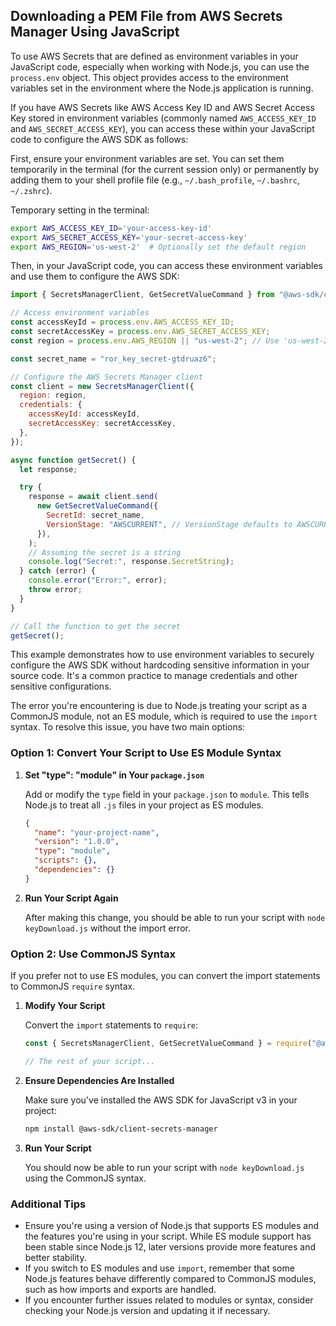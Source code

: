 ## Downloading a PEM File from AWS Secrets Manager Using JavaScript

To use AWS Secrets that are defined as environment variables in your JavaScript code, especially when working with Node.js, you can use the `process.env` object. This object provides access to the environment variables set in the environment where the Node.js application is running.

If you have AWS Secrets like AWS Access Key ID and AWS Secret Access Key stored in environment variables (commonly named `AWS_ACCESS_KEY_ID` and `AWS_SECRET_ACCESS_KEY`), you can access these within your JavaScript code to configure the AWS SDK as follows:

First, ensure your environment variables are set. You can set them temporarily in the terminal (for the current session only) or permanently by adding them to your shell profile file (e.g., `~/.bash_profile`, `~/.bashrc`, `~/.zshrc`).

Temporary setting in the terminal:

```sh
export AWS_ACCESS_KEY_ID='your-access-key-id'
export AWS_SECRET_ACCESS_KEY='your-secret-access-key'
export AWS_REGION='us-west-2'  # Optionally set the default region
```

Then, in your JavaScript code, you can access these environment variables and use them to configure the AWS SDK:

```javascript
import { SecretsManagerClient, GetSecretValueCommand } from "@aws-sdk/client-secrets-manager";

// Access environment variables
const accessKeyId = process.env.AWS_ACCESS_KEY_ID;
const secretAccessKey = process.env.AWS_SECRET_ACCESS_KEY;
const region = process.env.AWS_REGION || "us-west-2"; // Use 'us-west-2' if AWS_REGION is not set

const secret_name = "ror_key_secret-gtdruaz6";

// Configure the AWS Secrets Manager client
const client = new SecretsManagerClient({
  region: region,
  credentials: {
    accessKeyId: accessKeyId,
    secretAccessKey: secretAccessKey,
  },
});

async function getSecret() {
  let response;

  try {
    response = await client.send(
      new GetSecretValueCommand({
        SecretId: secret_name,
        VersionStage: "AWSCURRENT", // VersionStage defaults to AWSCURRENT if unspecified
      }),
    );
    // Assuming the secret is a string
    console.log("Secret:", response.SecretString);
  } catch (error) {
    console.error("Error:", error);
    throw error;
  }
}

// Call the function to get the secret
getSecret();
```

This example demonstrates how to use environment variables to securely configure the AWS SDK without hardcoding sensitive information in your source code. It's a common practice to manage credentials and other sensitive configurations.

The error you're encountering is due to Node.js treating your script as a CommonJS module, not an ES module, which is required to use the `import` syntax. To resolve this issue, you have two main options:

### Option 1: Convert Your Script to Use ES Module Syntax

1. **Set "type": "module" in Your `package.json`**

   Add or modify the `type` field in your `package.json` to `module`. This tells Node.js to treat all `.js` files in your project as ES modules.

   ```json
   {
     "name": "your-project-name",
     "version": "1.0.0",
     "type": "module",
     "scripts": {},
     "dependencies": {}
   }
   ```

2. **Run Your Script Again**

   After making this change, you should be able to run your script with `node keyDownload.js` without the import error.

### Option 2: Use CommonJS Syntax

If you prefer not to use ES modules, you can convert the import statements to CommonJS `require` syntax.

1. **Modify Your Script**

   Convert the `import` statements to `require`:

   ```javascript
   const { SecretsManagerClient, GetSecretValueCommand } = require("@aws-sdk/client-secrets-manager");

   // The rest of your script...
   ```

2. **Ensure Dependencies Are Installed**

   Make sure you've installed the AWS SDK for JavaScript v3 in your project:

   ```bash
   npm install @aws-sdk/client-secrets-manager
   ```

3. **Run Your Script**

   You should now be able to run your script with `node keyDownload.js` using the CommonJS syntax.

### Additional Tips

- Ensure you're using a version of Node.js that supports ES modules and the features you're using in your script. While ES module support has been stable since Node.js 12, later versions provide more features and better stability.
- If you switch to ES modules and use `import`, remember that some Node.js features behave differently compared to CommonJS modules, such as how imports and exports are handled.
- If you encounter further issues related to modules or syntax, consider checking your Node.js version and updating it if necessary.
